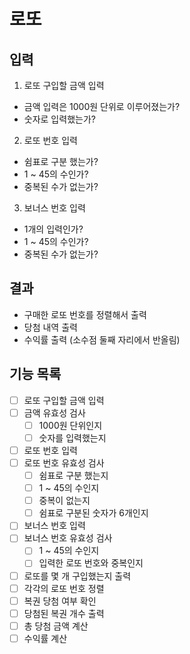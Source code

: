 # 로또

## 입력

1. 로또 구입할 금액 입력
  - 금액 입력은 1000원 단위로 이루어졌는가?
  - 숫자로 입력했는가?

2. 로또 번호 입력
  - 쉼표로 구분 했는가?
  - 1 ~ 45의 수인가?
  - 중복된 수가 없는가?

3. 보너스 번호 입력
  - 1개의 입력인가?
  - 1 ~ 45의 수인가?
  - 중복된 수가 없는가?

## 결과

- 구매한 로또 번호를 정렬해서 출력
- 당첨 내역 출력
- 수익률 출력 (소수점 둘째 자리에서 반올림)

## 기능 목록

- [ ] 로또 구입할 금액 입력
- [ ] 금액 유효성 검사
  - [ ] 1000원 단위인지
  - [ ] 숫자를 입력했는지
- [ ] 로또 번호 입력
- [ ] 로또 번호 유효성 검사
  - [ ] 쉼표로 구분 했는지
  - [ ] 1 ~ 45의 수인지
  - [ ] 중복이 없는지
  - [ ] 쉼표로 구분된 숫자가 6개인지
- [ ] 보너스 번호 입력
- [ ] 보너스 번호 유효성 검사
  - [ ] 1 ~ 45의 수인지
  - [ ] 입력한 로또 번호와 중복인지
- [ ] 로또를 몇 개 구입했는지 출력
- [ ] 각각의 로또 번호 정렬
- [ ] 복권 당첨 여부 확인
- [ ] 당첨된 복권 개수 출력
- [ ] 총 당첨 금액 계산
- [ ] 수익률 계산